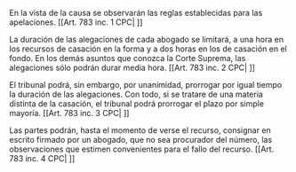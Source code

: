 En la vista de la causa se observarán las reglas establecidas para las apelaciones. [[Art. 783 inc. 1 CPC| ]]

La duración de las alegaciones de cada abogado se limitará, a una hora en los recursos de casación en la forma y a dos horas en los de casación en el fondo. En los demás asuntos que conozca la Corte Suprema, las alegaciones sólo podrán durar media hora. [[Art. 783 inc. 2 CPC| ]]

El tribunal podrá, sin embargo, por unanimidad, prorrogar por igual tiempo la duración de las alegaciones. Con todo, si se tratare de una materia distinta de la casación, el tribunal podrá prorrogar el plazo por simple mayoría. [[Art. 783 inc. 3 CPC| ]]

Las partes podrán, hasta el momento de verse el recurso, consignar en escrito firmado por un abogado, que no sea procurador del número, las observaciones que estimen convenientes para el fallo del recurso. [[Art. 783 inc. 4 CPC| ]]